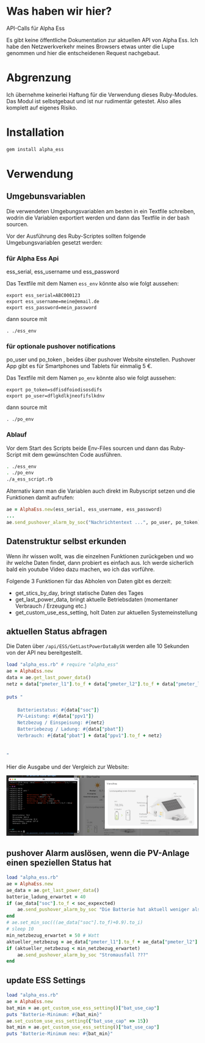 # Was haben wir hier?

API-Calls für Alpha Ess

Es gibt keine öffentliche Dokumentation zur aktuellen API von Alpha Ess. Ich habe den Netzwerkverkehr meines Browsers etwas unter die Lupe genommen und hier die entscheidenen Request nachgebaut.

# Abgrenzung

Ich übernehme keinerlei Haftung für die Verwendung dieses Ruby-Modules. Das Modul ist selbstgebaut und ist nur rudimentär getestet. Also alles komplett auf eigenes Risiko.

# Installation 

```bash
gem install alpha_ess
```

# Verwendung

## Umgebunsvariablen

Die verwendeten Umgebungsvariablen am besten in ein Textfile schreiben, wodrin die Variablen exportiert werden und dann das Textfile in der bash sourcen.

Vor der Ausführung des Ruby-Scriptes sollten folgende Umgebungsvariablen gesetzt werden:

### für Alpha Ess Api

ess_serial, ess_username und ess_password

Das Textfile mit dem Namen `ess_env` könnte also wie folgt aussehen:

```
export ess_serial=ABC000123
export ess_username=meine@email.de
export ess_password=mein_password
```

dann source mit 

```
. ./ess_env
```

### für optionale pushover notifications

po_user und po_token , beides über pushover Website einstellen. Pushover App gibt es für Smartphones und Tablets für einmalig 5 €.

Das Textfile mit dem Namen `po_env` könnte also wie folgt aussehen:

```
export po_token=sdfisdfoiodisosdifs
export po_user=dflgkdlkjneofifslkdnv
```

dann source mit 

```
. ./po_env
```

### Ablauf

Vor dem Start des Scripts beide Env-Files sourcen und dann das Ruby-Script mit dem gewünschten Code ausführen.

```bash
. ./ess_env
. ./po_env
./a_ess_script.rb
```

Alternativ kann man die Variablen auch direkt im Rubyscript setzen und die Funktionen damit aufrufen:

```ruby
ae = AlphaEss.new(ess_serial, ess_username, ess_password)
...
ae.send_pushover_alarm_by_soc("Nachrichtentext ...", po_user, po_token)
```

## Datenstruktur selbst erkunden

Wenn ihr wissen wollt, was die einzelnen Funktionen zurückgeben und wo ihr welche Daten findet, dann probiert es einfach aus. Ich werde sicherlich bald ein youtube Video dazu machen, wo ich das vorführe.

Folgende 3 Funktionen für das Abholen von Daten gibt es derzeit:

- get_stics_by_day, bringt statische Daten des Tages
- get_last_power_data, bringt aktuelle Betriebsdaten (momentaner Verbrauch / Erzeugung etc.)
- get_custom_use_ess_setting, holt Daten zur aktuellen Systemeinstellung

## aktuellen Status abfragen

Die Daten über `/api/ESS/GetLastPowerDataBySN` werden alle 10 Sekunden von der API neu bereitgestellt.

```ruby
load "alpha_ess.rb" # require "alpha_ess"
ae = AlphaEss.new
data = ae.get_last_power_data()
netz = data["pmeter_l1"].to_f + data["pmeter_l2"].to_f + data["pmeter_l3"].to_f

puts "

    Batteriestatus: #{data["soc"]}
    PV-Leistung: #{data["ppv1"]}
    Netzbezug / Einspeisung: #{netz}
    Batteriebezug / Ladung: #{data["pbat"]}
    Verbrauch: #{data["pbat"] + data["ppv1"].to_f + netz}

    
"
```

Hier die Ausgabe und der Vergleich zur Website:

![picture 1](images/b965404834760626afe73785811995faa1629d2ab66a53f966443fbf22463a67.png)  


## pushover Alarm auslösen, wenn die PV-Anlage einen speziellen Status hat

```ruby
load "alpha_ess.rb"
ae = AlphaEss.new
ae_data = ae.get_last_power_data()
batterie_ladung_erwartet = 40
if (ae_data["soc"].to_f < soc_expexcted) 
    ae.send_pushover_alarm_by_soc "Die Batterie hat aktuell weniger als #{soc_expexcted} % Ladung!"
end
# ae.set_min_soc(((ae_data["soc"].to_f)+0.9).to_i)
# sleep 10
min_netzbezug_erwartet = 50 # Watt
aktueller_netzbezug = ae_data["pmeter_l1"].to_f + ae_data["pmeter_l2"].to_f + ae_data["pmeter_l3"].to_f
if (aktueller_netzbezug < min_netzbezug_erwartet)
    ae.send_pushover_alarm_by_soc "Stromausfall ???"
end
```

## update ESS Settings

```ruby
load "alpha_ess.rb"
ae = AlphaEss.new
bat_min = ae.get_custom_use_ess_setting()["bat_use_cap"]
puts "Batterie-Minimum: #{bat_min}"
ae.set_custom_use_ess_setting({"bat_use_cap" => 15})
bat_min = ae.get_custom_use_ess_setting()["bat_use_cap"]
puts "Batterie-Minimum neu: #{bat_min}"
```
